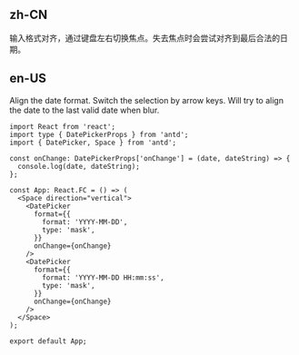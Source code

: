 ## zh-CN

输入格式对齐，通过键盘左右切换焦点。失去焦点时会尝试对齐到最后合法的日期。

## en-US

Align the date format. Switch the selection by arrow keys. Will try to align the date to the last valid date when blur.
```tsx
import React from 'react';
import type { DatePickerProps } from 'antd';
import { DatePicker, Space } from 'antd';

const onChange: DatePickerProps['onChange'] = (date, dateString) => {
  console.log(date, dateString);
};

const App: React.FC = () => (
  <Space direction="vertical">
    <DatePicker
      format={{
        format: 'YYYY-MM-DD',
        type: 'mask',
      }}
      onChange={onChange}
    />
    <DatePicker
      format={{
        format: 'YYYY-MM-DD HH:mm:ss',
        type: 'mask',
      }}
      onChange={onChange}
    />
  </Space>
);

export default App;
```
